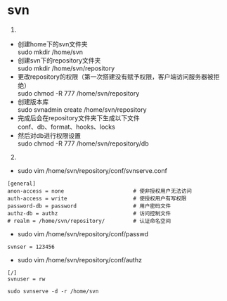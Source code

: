 # svn
1. 
* 创建home下的svn文件夹  
sudo mkdir /home/svn
* 创建svn下的repository文件夹  
sudo mkdir /home/svn/repository
* 更改repository的权限（第一次搭建没有赋予权限，客户端访问服务器被拒绝）  
sudo chmod -R 777 /home/svn/repository
* 创建版本库  
sudo svnadmin create /home/svn/repository
* 完成后会在repository文件夹下生成以下文件  
conf、db、format、hooks、locks
* 然后对db进行权限设置  
sudo chmod -R 777 /home/svn/repository/db

2. 
* sudo vim /home/svn/repository/conf/svnserve.conf
```
[general]
anon-access = none                      # 使非授权用户无法访问
auth-access = write                     # 使授权用户有写权限
password-db = password                  # 用户密码文件
authz-db = authz                        # 访问控制文件
# realm = /home/svn/repository/         # 认证命名空间
```

* sudo vim /home/svn/repository/conf/passwd 
```
svnser = 123456
```
* sudo vim /home/svn/repository/conf/authz
```
[/]
svnuser = rw
```
```
sudo svnserve -d -r /home/svn
```